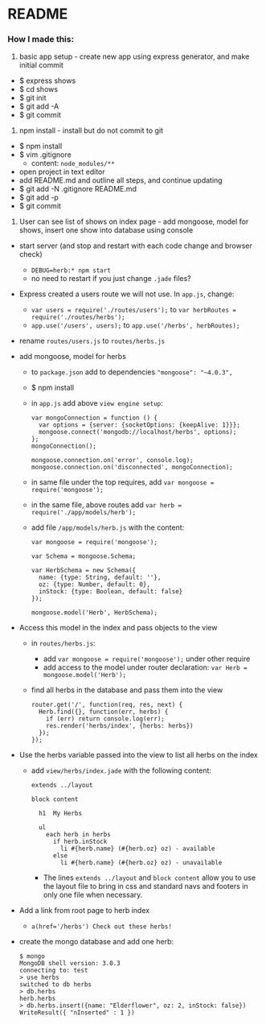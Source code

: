 # README

### How I made this:

1. basic app setup - create new app using express generator, and make initial commit
  * $ express shows
  * $ cd shows
  * $ git init
  * $ git add -A
  * $ git commit
1. npm install - install but do not commit to git
  * $ npm install
  * $ vim .gitignore
    * content: `node_modules/**`
  * open project in text editor
  * add README.md and outline all steps, and continue updating
  * $ git add -N .gitignore README.md
  * $ git add -p
  * $ git commit
1. User can see list of shows on index page - add mongoose, model for shows, insert one show into database using console
  * start server (and stop and restart with each code change and browser check)
    * `DEBUG=herb:* npm start`
    * no need to restart if you just change `.jade` files?
  * Express created a users route we will not use. In `app.js`, change:
    * `var users = require('./routes/users');` to `var herbRoutes = require('./routes/herbs');`
    * `app.use('/users', users);` to `app.use('/herbs', herbRoutes);`
  * rename `routes/users.js` to `routes/herbs.js`
  * add mongoose, model for herbs
    * to `package.json` add to dependencies `"mongoose": "~4.0.3",`
    * $ npm install
    * in `app.js` add above `view engine setup`:

      ```
      var mongoConnection = function () {
        var options = {server: {socketOptions: {keepAlive: 1}}};
        mongoose.connect('mongodb://localhost/herbs', options);
      };
      mongoConnection();

      mongoose.connection.on('error', console.log);
      mongoose.connection.on('disconnected', mongoConnection);
      ```

    * in same file under the top requires, add `var mongoose = require('mongoose');`
    * in the same file, above routes add `var herb = require('./app/models/herb');`
    * add file `/app/models/herb.js` with the content:

      ```
      var mongoose = require('mongoose');

      var Schema = mongoose.Schema;

      var HerbSchema = new Schema({
        name: {type: String, default: ''},
        oz: {type: Number, default: 0},
        inStock: {type: Boolean, default: false}
      });

      mongoose.model('Herb', HerbSchema);
      ```
  * Access this model in the index and pass objects to the view
    * in `routes/herbs.js`:
      * add `var mongoose = require('mongoose');` under other require
      * add access to the model under router declaration: `var Herb = mongoose.model('Herb');`
    * find all herbs in the database and pass them into the view

      ```
      router.get('/', function(req, res, next) {
        Herb.find({}, function(err, herbs) {
          if (err) return console.log(err);
          res.render('herbs/index', {herbs: herbs})
        });
      });
      ```
  * Use the herbs variable passed into the view to list all herbs on the index
    * add `view/herbs/index.jade` with the following content:

      ```
      extends ../layout

      block content

        h1  My Herbs

        ul
          each herb in herbs
            if herb.inStock
              li #{herb.name} (#{herb.oz} oz) - available
            else
              li #{herb.name} (#{herb.oz} oz) - unavailable
      ```

      * The lines `extends ../layout` and `block content` allow you to use the layout file to bring in css and standard navs and footers in only one file when necessary.

  * Add a link from root page to herb index
    * `a(href='/herbs') Check out these herbs!`
  * create the mongo database and add one herb:

    ```
    $ mongo
    MongoDB shell version: 3.0.3
    connecting to: test
    > use herbs
    switched to db herbs
    > db.herbs
    herb.herbs
    > db.herbs.insert({name: "Elderflower", oz: 2, inStock: false})
    WriteResult({ "nInserted" : 1 })
    ```
